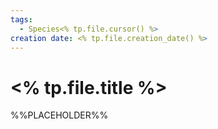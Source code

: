 ```yaml
---
tags:
  - Species<% tp.file.cursor() %>
creation date: <% tp.file.creation_date() %>
---
```

# <% tp.file.title %>

%%PLACEHOLDER%%
